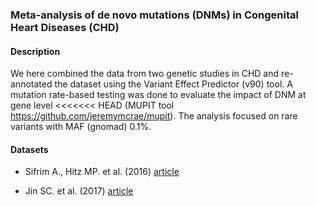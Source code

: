 ### Meta-analysis of de novo mutations (DNMs) in Congenital Heart Diseases (CHD)

#### Description

We here combined the data from two genetic studies in CHD and re-annotated 
the dataset using the Variant Effect Predictor (v90) tool. A mutation rate-based 
testing was done to evaluate the impact of DNM at gene level 
<<<<<<< HEAD
(MUPIT tool https://github.com/jeremymcrae/mupit). The analysis focused on rare 
variants with MAF (gnomad) 0.1%.

#### Datasets

- Sifrim A., Hitz MP. et al. (2016) [article](https://www.ncbi.nlm.nih.gov/pmc/articles/PMC5988037/)

- Jin SC. et al. (2017) [article](https://www.ncbi.nlm.nih.gov/pmc/articles/PMC5675000/)


